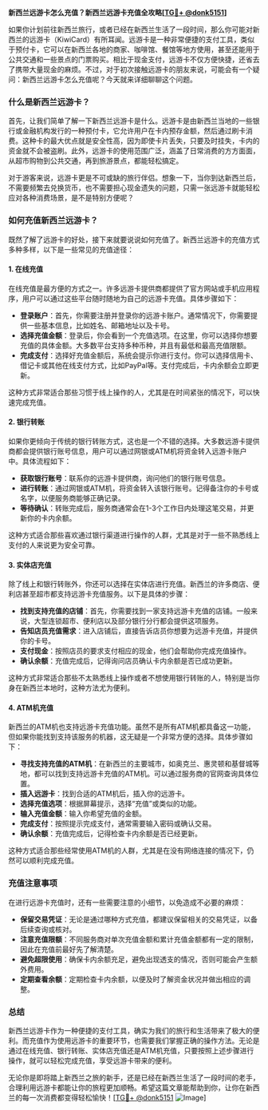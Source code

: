 **新西兰远游卡怎么充值？新西兰远游卡充值全攻略[[TG💪+ @donk5151](https://t.me/s/donk5151)]**

如果你计划前往新西兰旅行，或者已经在新西兰生活了一段时间，那么你可能对新西兰的远游卡（KiwiCard）有所耳闻。远游卡是一种非常便捷的支付工具，类似于预付卡，它可以在新西兰各地的商家、咖啡馆、餐馆等地方使用，甚至还能用于公共交通和一些景点的门票购买。相比于现金支付，远游卡不仅方便快捷，还省去了携带大量现金的麻烦。不过，对于初次接触远游卡的朋友来说，可能会有一个疑问：新西兰远游卡怎么充值呢？今天就来详细聊聊这个问题。

### 什么是新西兰远游卡？

首先，让我们简单了解一下新西兰远游卡是什么。远游卡是由新西兰当地的一些银行或金融机构发行的一种预付卡，它允许用户在卡内预存金额，然后通过刷卡消费。这种卡的最大优点就是安全性高，因为即使卡片丢失，只要及时挂失，卡内的资金就不会被盗刷。此外，远游卡的使用范围广泛，涵盖了日常消费的方方面面，从超市购物到公共交通，再到旅游景点，都能轻松搞定。

对于游客来说，远游卡更是不可或缺的旅行伴侣。想象一下，当你到达新西兰后，不需要频繁去兑换货币，也不需要担心现金遗失的问题，只需一张远游卡就能轻松应对各种消费场景，是不是特别方便呢？

### 如何充值新西兰远游卡？

既然了解了远游卡的好处，接下来就要说说如何充值了。新西兰远游卡的充值方式多种多样，以下是一些常见的充值途径：

#### 1. 在线充值

在线充值是最方便的方式之一。许多远游卡提供商都提供了官方网站或手机应用程序，用户可以通过这些平台随时随地为自己的远游卡充值。具体步骤如下：

- **登录账户**：首先，你需要注册并登录你的远游卡账户。通常情况下，你需要提供一些基本信息，比如姓名、邮箱地址以及卡号。
- **选择充值金额**：登录后，你会看到一个充值选项。在这里，你可以选择你想要充值的具体金额。大多数平台支持多种币种，并且有最低和最高充值限额。
- **完成支付**：选择好充值金额后，系统会提示你进行支付。你可以选择信用卡、借记卡或其他在线支付方式，比如PayPal等。支付完成后，卡内余额会立即更新。

这种方式非常适合那些习惯于线上操作的人，尤其是在时间紧张的情况下，可以快速完成充值。

#### 2. 银行转账

如果你更倾向于传统的银行转账方式，这也是一个不错的选择。大多数远游卡提供商都会提供银行账号信息，用户可以通过网银或ATM机将资金转入远游卡账户中。具体流程如下：

- **获取银行账号**：联系你的远游卡提供商，询问他们的银行账号信息。
- **进行转账**：通过网银或ATM机，将资金转入该银行账号。记得备注你的卡号或名字，以便服务商能够正确记录。
- **等待确认**：转账完成后，服务商通常会在1-3个工作日内处理这笔交易，并更新你的卡内余额。

这种方式适合那些喜欢通过银行渠道进行操作的人群，尤其是对于一些不熟悉线上支付的人来说更为安全可靠。

#### 3. 实体店充值

除了线上和银行转账外，你还可以选择在实体店进行充值。新西兰的许多商店、便利店甚至超市都支持远游卡充值服务。以下是具体的步骤：

- **找到支持充值的店铺**：首先，你需要找到一家支持远游卡充值的店铺。一般来说，大型连锁超市、便利店以及部分银行分行都会提供这项服务。
- **告知店员充值需求**：进入店铺后，直接告诉店员你想要为远游卡充值，并提供你的卡号。
- **支付现金**：按照店员的要求支付相应的现金，他们会帮助你完成充值操作。
- **确认余额**：充值完成后，记得询问店员确认卡内余额是否已成功更新。

这种方式非常适合那些不太熟悉线上操作或者不想使用银行转账的人，特别是当你身在新西兰本地时，这种方法尤为便利。

#### 4. ATM机充值

新西兰的ATM机也支持远游卡充值功能。虽然不是所有ATM机都具备这一功能，但如果你能找到支持该服务的机器，这无疑是一个非常方便的选择。具体步骤如下：

- **寻找支持充值的ATM机**：在新西兰的主要城市，如奥克兰、惠灵顿和基督城等地，都可以找到支持远游卡充值的ATM机。可以通过服务商的官网查询具体位置。
- **插入远游卡**：找到合适的ATM机后，插入你的远游卡。
- **选择充值选项**：根据屏幕提示，选择“充值”或类似的功能。
- **输入充值金额**：输入你希望充值的金额。
- **完成支付**：按照提示完成支付，通常需要输入密码或确认交易。
- **确认余额**：充值完成后，记得检查卡内余额是否已经更新。

这种方式适合那些经常使用ATM机的人群，尤其是在没有网络连接的情况下，仍然可以顺利完成充值。

### 充值注意事项

在进行远游卡充值时，还有一些需要注意的小细节，以免造成不必要的麻烦：

- **保留交易凭证**：无论是通过哪种方式充值，都建议保留相关的交易凭证，以备后续查询或核对。
- **注意充值限额**：不同服务商对单次充值金额和累计充值金额都有一定的限制，因此在充值前最好先了解清楚。
- **避免超限使用**：确保卡内余额充足，避免出现透支的情况，否则可能会产生额外费用。
- **定期查看余额**：定期检查卡内余额，以便及时了解资金状况并做出相应的调整。

### 总结

新西兰远游卡作为一种便捷的支付工具，确实为我们的旅行和生活带来了极大的便利。而充值作为使用远游卡的重要环节，也需要我们掌握正确的操作方法。无论是通过在线充值、银行转账、实体店充值还是ATM机充值，只要按照上述步骤进行操作，就可以轻松完成充值，享受远游卡带来的便利。

无论你是即将踏上新西兰之旅的新手，还是已经在新西兰生活了一段时间的老手，合理利用远游卡都能让你的旅程更加顺畅。希望这篇文章能帮助到你，让你在新西兰的每一次消费都变得轻松愉快！[[TG💪+ @donk5151](https://t.me/s/donk5151) ![Image](https://i.postimg.cc/rwNCRYN7/Snipaste-2025-04-30-17-27-05.png)]